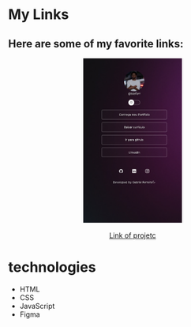 <h1>My Links</h1>
<h2>Here are some of my favorite links:</h2>  
<p align="center">
<img src=".github/devlink2.png" alt="Description of image" width="200px">
</p>

<p align="center">
  <a href="https://www.example.com">Link of projetc</a>
</p>

# technologies

- HTML
- CSS
- JavaScript
- Figma
